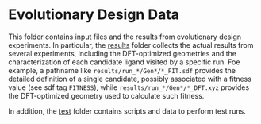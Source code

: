 # Evolutionary Design Data
This folder contains input files and the results from evolutionary design experiments. 
In particular, the [results](results) folder collects the actual results from several experiments, including the DFT-optimized geometries and the characterization of each candidate ligand visited by a specific run. Foe example, a pathname like `results/run_*/Gen*/*_FIT.sdf` provides the detailed definition of a single candidate, possibly associated with a fitness value (see sdf tag `FITNESS`), while `results/run_*/Gen*/*_DFT.xyz` provides the DFT-optimized geometry used to calculate such fitness.

In addition, the [test](test) folder contains scripts and data to perform test runs.
